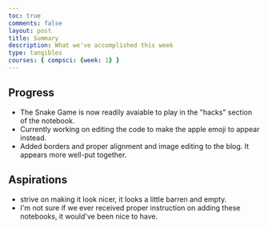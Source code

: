 ```yaml
---
toc: true
comments: false
layout: post
title: Summary
description: What we've accomplished this week
type: tangibles
courses: { compsci: {week: 1} }
---
```


## Progress
- The Snake Game is now readily avaiable to play in the "hacks" section of the notebook.
- Currently working on editing the code to make the apple emoji to appear instead. 
- Added borders and proper alignment and image editing to the blog. It appears more well-put together. 

## Aspirations
- strive on making it look nicer, it looks a little barren and empty.
- I'm not sure if we ever received proper instruction on adding these notebooks, it would've been nice to have.